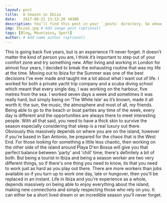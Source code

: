 ```yaml
---
layout: post
title:  A Season in Ibiza
date:   2017-08-21 13:32:20 +0300
description: You’ll find this post in your `_posts` directory. Go ahead and edit it and re-build the site to see your changes. # Add post description (optional)
img: Ibiza2.jpg # Add image post (optional)
tags: [Blog, Mountains, Sport]
author: # Add name author (optional)
---
```

This is going back five years, but is an experience I’ll never forget. It doesn’t matter the kind of person you are, I think it’s important to step out of your comfort zone and try something new. After living and working in London for almost four years, I decided to break the exhausting routine that was my life at the time. Moving out to Ibiza for the Summer was one of the best decisions I’ve ever made and taught me a lot about what I want out of life. I worked for both a private yacht trip company and a scuba diving school which meant that every single day, I was working on the harbour, five metres from the sea. I worked seven days a week and sometimes it was really hard, but simply being on ‘The White Isle’ as it’s known, made it all worth it; the sun, the music, the atmosphere and most of all, my friends. Being able to go to the beach or boat parties any time of the week, every day is different and the opportunities are always there to meet interesting people. With all that said, you need to have a thick skin to survive the season especially considering that sleep is a real luxury out there. Obviously this massively depends on where you are on the island, however if you're based in San Antonio, be prepared for the chaos that is the West End. For those looking for something a little less chaotic, then working on the other side of the island around Playa D'en Bossa will give you that perfect balance between 'party' and 'chill' time; there's definitely a bit of both. But being a tourist in Ibiza and being a season worker are two very different things, so if there's one thing you need to know, its that you need to work just as hard as you play out there. There are more workers than jobs available so if you turn up to work one day, late or hungover, then you'll be replaced in an instant. Life in Ibiza and you're experience as a whole, depends massively on being able to enjoy everything about the island, making new connections and simply respecting those who rely on you. It can either be a short lived dream or an incredible season you'll never forget. 


[jekyll-docs]: https://jekyllrb.com/docs/home
[jekyll-gh]:   https://github.com/jekyll/jekyll
[jekyll-talk]: https://talk.jekyllrb.com/
